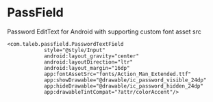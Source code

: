 # PassField
Password EditText for Android with supporting custom font asset src

```
<com.taleb.passfield.PasswordTextField
            style="@style/Input"
            android:layout_gravity="center"
            android:layoutDirection="ltr"
            android:layout_margin="16dp"
            app:fontAssetSrc="fonts/Action_Man_Extended.ttf"
            app:showDrawable="@drawable/ic_password_visible_24dp"
            app:hideDrawable="@drawable/ic_password_hidden_24dp"
            app:drawableTintCompat="?attr/colorAccent"/>
```
